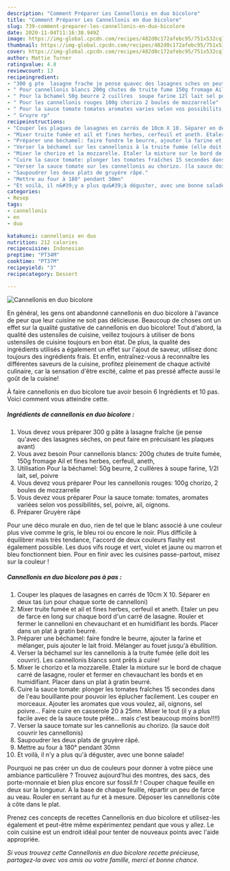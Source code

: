 ```yaml
---
description: "Comment Préparer Les Cannellonis en duo bicolore"
title: "Comment Préparer Les Cannellonis en duo bicolore"
slug: 739-comment-preparer-les-cannellonis-en-duo-bicolore
date: 2020-11-04T11:16:38.949Z
image: https://img-global.cpcdn.com/recipes/482d0c172afebc95/751x532cq70/cannellonis-en-duo-bicolore-photo-principale-de-la-recette.jpg
thumbnail: https://img-global.cpcdn.com/recipes/482d0c172afebc95/751x532cq70/cannellonis-en-duo-bicolore-photo-principale-de-la-recette.jpg
cover: https://img-global.cpcdn.com/recipes/482d0c172afebc95/751x532cq70/cannellonis-en-duo-bicolore-photo-principale-de-la-recette.jpg
author: Mattie Turner
ratingvalue: 4.8
reviewcount: 13
recipeingredient:
- "300 g pte  lasagne frache je pense quavec des lasagnes sches on peut faire en prcuisant les plaques avant"
- " Pour cannellonis blancs 200g chutes de truite fume 150g fromage Ail et fines herbes cerfeuil aneth"
- " Pour la bchamel 50g beurre 2 cuillres  soupe farine 12l lait sel poivre"
- " Pour les cannellonis rouges 100g chorizo 2 boules de mozzarrelle"
- " Pour la sauce tomate tomates aromates varies selon vos possibilits sel poivre ail oignons"
- " Gruyre rp"
recipeinstructions:
- "Couper les plaques de lasagnes en carrés de 10cm X 10. Séparer en deux tas (un pour chaque sorte de cannelloni)"
- "Mixer truite fumée et ail et fines herbes, cerfeuil et aneth. Etaler un peu de farce en long sur chaque bord d&#39;un carré de lasagne. Rouler et fermer le cannelloni en chevauchant et en humidifiant les bords. Placer dans un plat à gratin beurré."
- "Préparer une béchamel: faire fondre le beurre, ajouter la farine et mélanger, puis ajouter le lait froid. Mélanger au fouet jusqu&#39;à ébullition."
- "Verser la béchamel sur les cannellonis à la truite fumée (elle doit les couvrir). Les cannellonis blancs sont prêts à cuire!"
- "Mixer le chorizo et la mozzarelle. Etaler la mixture sur le bord de chaque carré de lasagne, rouler et fermer en chevauchant les bords et en humidifiant. Placer dans un plat à gratin beurré."
- "Cuire la sauce tomate: plonger les tomates fraîches 15 secondes dans de l&#39;eau bouillante pour pouvoir les éplucher facilement. Les couper en morceaux. Ajouter les aromates que vous voulez, ail, oignons, sel poivre... Faire cuire en casserole 20 à 25mn. Mixer le tout (il y a plus facile avec de la sauce toute prête... mais c&#39;est beaucoup moins bon!!!!)"
- "Verser la sauce tomate sur les cannellonis au chorizo. (la sauce doit couvrir les cannellonis)"
- "Saupoudrer les deux plats de gruyère râpé."
- "Mettre au four à 180° pendant 30mn"
- "Et voilà, il n&#39;y a plus qu&#39;à déguster, avec une bonne salade!"
categories:
- Resep
tags:
- cannellonis
- en
- duo

katakunci: cannellonis en duo 
nutrition: 212 calories
recipecuisine: Indonesian
preptime: "PT34M"
cooktime: "PT37M"
recipeyield: "3"
recipecategory: Dessert

---
```



![Cannellonis en duo bicolore](https://img-global.cpcdn.com/recipes/482d0c172afebc95/751x532cq70/cannellonis-en-duo-bicolore-photo-principale-de-la-recette.jpg)

En général, les gens ont abandonné cannellonis en duo bicolore à l'avance de peur que leur cuisine ne soit pas délicieuse. Beaucoup de choses ont un effet sur la qualité gustative de cannellonis en duo bicolore! Tout d'abord, la qualité des ustensiles de cuisine, veillez toujours à utiliser de bons ustensiles de cuisine toujours en bon état. De plus, la qualité des ingrédients utilisés a également un effet sur l'ajout de saveur, utilisez donc toujours des ingrédients frais. Et enfin, entraînez-vous à reconnaître les différentes saveurs de la cuisine, profitez pleinement de chaque activité culinaire, car la sensation d'être excité, calme et pas pressé affecte aussi le goût de la cuisine!

<!--inarticleads1-->

À faire cannellonis en duo bicolore tue avoir besoin 6 Ingrédients et 10 pas. Voici comment vous atteindre cette.

##### Ingrédients de cannellonis en duo bicolore :

1. Vous devez vous préparer 300 g pâte à lasagne fraîche (je pense qu&#39;avec des lasagnes sèches, on peut faire en précuisant les plaques avant)
1. Vous avez besoin  Pour cannellonis blancs: 200g chutes de truite fumée, 150g fromage Ail et fines herbes, cerfeuil, aneth,
1. Utilisation  Pour la béchamel: 50g beurre, 2 cuillères à soupe farine, 1/2l lait, sel, poivre
1. Vous devez vous préparer  Pour les cannellonis rouges: 100g chorizo, 2 boules de mozzarrelle
1. Vous devez vous préparer  Pour la sauce tomate: tomates, aromates variées selon vos possibilités, sel, poivre, ail, oignons.
1. Préparer  Gruyère râpé


Pour une déco murale en duo, rien de tel que le blanc associé à une couleur plus vive comme le gris, le bleu roi ou encore le noir. Plus difficile à équilibrer mais très tendance, l&#39;accord de deux couleurs flashy est également possible. Les duos vifs rouge et vert, violet et jaune ou marron et bleu fonctionnent bien. Pour en finir avec les cuisines passe-partout, misez sur la couleur ! 

<!--inarticleads2-->

##### Cannellonis en duo bicolore pas à pas :

1. Couper les plaques de lasagnes en carrés de 10cm X 10. Séparer en deux tas (un pour chaque sorte de cannelloni)
1. Mixer truite fumée et ail et fines herbes, cerfeuil et aneth. Etaler un peu de farce en long sur chaque bord d&#39;un carré de lasagne. Rouler et fermer le cannelloni en chevauchant et en humidifiant les bords. Placer dans un plat à gratin beurré.
1. Préparer une béchamel: faire fondre le beurre, ajouter la farine et mélanger, puis ajouter le lait froid. Mélanger au fouet jusqu&#39;à ébullition.
1. Verser la béchamel sur les cannellonis à la truite fumée (elle doit les couvrir). Les cannellonis blancs sont prêts à cuire!
1. Mixer le chorizo et la mozzarelle. Etaler la mixture sur le bord de chaque carré de lasagne, rouler et fermer en chevauchant les bords et en humidifiant. Placer dans un plat à gratin beurré.
1. Cuire la sauce tomate: plonger les tomates fraîches 15 secondes dans de l&#39;eau bouillante pour pouvoir les éplucher facilement. Les couper en morceaux. Ajouter les aromates que vous voulez, ail, oignons, sel poivre... Faire cuire en casserole 20 à 25mn. Mixer le tout (il y a plus facile avec de la sauce toute prête... mais c&#39;est beaucoup moins bon!!!!)
1. Verser la sauce tomate sur les cannellonis au chorizo. (la sauce doit couvrir les cannellonis)
1. Saupoudrer les deux plats de gruyère râpé.
1. Mettre au four à 180° pendant 30mn
1. Et voilà, il n&#39;y a plus qu&#39;à déguster, avec une bonne salade!


Pourquoi ne pas créer un duo de couleurs pour donner à votre pièce une ambiance particulière ? Trouvez aujourd&#39;hui des montres, des sacs, des porte-monnaie et bien plus encore sur fossil.fr ! Couper chaque feuille en deux sur la longueur. À la base de chaque feuille, répartir un peu de farce au veau. Rouler en serrant au fur et à mesure. Déposer les cannellonis côte à côte dans le plat. 

<!--inarticleads1-->

<p>
Prenez ces concepts de recettes Cannellonis en duo bicolore et utilisez-les également et peut-être même expérimentez pendant que vous y allez. Le coin cuisine est un endroit idéal pour tenter de nouveaux points avec l'aide appropriée.
</p>

<p>
<i>Si vous trouvez cette Cannellonis en duo bicolore recette précieuse, partagez-la avec vos amis ou votre famille, merci et bonne chance.</i>
</p>
